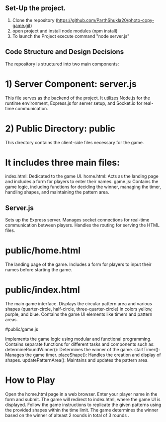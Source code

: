 ## Set-Up the project.

1) Clone the repository (https://github.com/ParthShukla20/photo-copy-game.git)
2) open project and install node modules (npm install)
3) To launch the Project execute command "node server.js"

## Code Structure and Design Decisions

The repository is structured into two main components:

# 1) Server Component: server.js

  This file serves as the backend of the project.
  It utilizes Node.js for the runtime environment, Express.js for server setup, and Socket.io for real-time communication.

# 2) Public Directory: public

  This directory contains the client-side files necessary for the game.
  
  # It includes three main files:
  
  index.html: Dedicated to the game UI.
  home.html: Acts as the landing page and includes a form for players to enter their names.
  game.js: Contains the game logic, including functions for deciding the winner, managing the timer, handling shapes, and maintaining the pattern area.
 
## Server.js

  Sets up the Express server.
  Manages socket connections for real-time communication between players.
  Handles the routing for serving the HTML files.

# public/home.html

The landing page of the game.
Includes a form for players to input their names before starting the game.

# public/index.html

  The main game interface.
  Displays the circular pattern area and various shapes (quarter-circle, half-circle, three-quarter-circle) in colors yellow, purple, and blue.
  Contains the game UI elements like timers and pattern areas.

#public/game.js

  Implements the game logic using modular and functional programming.
  Contains separate functions for different tasks and components such as:
  determineRoundWinner(): Determines the winner of the game.
  startTimer(): Manages the game timer.
  placeShape(): Handles the creation and display of shapes.
  updatePatternArea(): Maintains and updates the pattern area.
  
# How to Play
Open the home.html page in a web browser.
Enter your player name in the form and submit.
The game will redirect to index.html, where the game UI is displayed.
Follow the game instructions to replicate the given patterns using the provided shapes within the time limit.
The game determines the winner based on the winner of alteast 2 rounds in total of 3 rounds .
